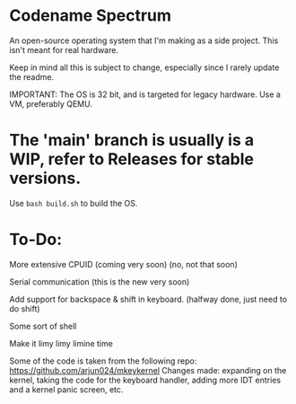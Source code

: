 # Codename Spectrum
An open-source operating system that I'm making as a side project. This isn't meant for real hardware. 

Keep in mind all this is subject to change, especially since I rarely update the readme.

IMPORTANT: The OS is 32 bit, and is targeted for legacy hardware. Use a VM, preferably QEMU.

# The 'main' branch is usually is a WIP, refer to Releases for stable versions.

Use ```bash build.sh``` to build the OS.

# To-Do:

More extensive CPUID (coming very soon) (no, not that soon)

Serial communication (this is the new very soon)

Add support for backspace & shift in keyboard. (halfway done, just need to do shift)

Some sort of shell

Make it limy limy limine time






Some of the code is taken from the following repo: https://github.com/arjun024/mkeykernel
Changes made: expanding on the kernel, taking the code for the keyboard handler, adding more IDT entries and a kernel panic screen, etc.

